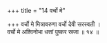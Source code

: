 +++
title = "14 वर्चो मे"

+++
वर्चो मे मित्रावरुणा वर्चो देवी सरस्वती ।  
वर्चो मे अश्विनोभा धत्तां पुष्कर स्रजा ॥ १४ ॥